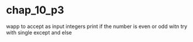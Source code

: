 # chap_10_p3
wapp to accept as input integers print if the number is even or odd witn try with single except and else
